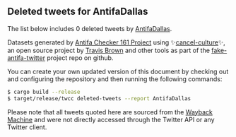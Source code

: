 ## Deleted tweets for AntifaDallas

The list below includes 0 deleted tweets by
[AntifaDallas](https://twitter.com/AntifaDallas).



Datasets generated by [Antifa Checker 161 Project](https://twitter.com/antifacheck161) using ✨[cancel-culture](https://github.com/travisbrown/cancel-culture)✨, an open source project by 
[Travis Brown](https://twitter.com/travisbrown) and other tools as part of the 
[fake-antifa-twitter](https://github.com/antifacheck161/fake-antifa-twitter) project repo on github.

You can create your own updated version of this document by checking out and configuring the
repository and then running the following commands:

```bash
$ cargo build --release
$ target/release/twcc deleted-tweets --report AntifaDallas
```

Please note that all tweets quoted here are sourced from the
[Wayback Machine](https://web.archive.org) and were not directly accessed through the Twitter API or
any Twitter client.

